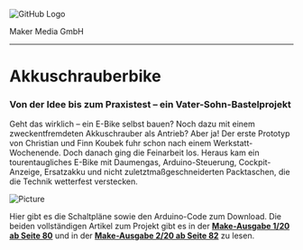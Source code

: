 ![GitHub Logo](http://www.heise.de/make/icons/make_logo.png)

Maker Media GmbH

***

# Akkuschrauberbike

### Von der Idee bis zum Praxistest – ein Vater-Sohn-Bastelprojekt

Geht das wirklich – ein E-Bike selbst bauen? Noch dazu mit einem zweckentfremdeten Akkuschrauber als Antrieb? Aber ja! Der erste Prototyp von Christian und Finn Koubek fuhr schon nach einem Werkstatt-Wochenende. Doch danach ging die Feinarbeit los. Heraus kam ein tourentaugliches E-Bike mit Daumengas, Arduino-Steuerung, Cockpit-Anzeige, Ersatzakku und nicht zuletztmaßgeschneiderten Packtaschen, die die Technik wetterfest verstecken.

![Picture](https://github.com/heise/Akkuschrauberbike/blob/master/Bike.jpg)

Hier gibt es die Schaltpläne sowie den Arduino-Code zum Download. Die beiden vollständigen Artikel zum Projekt gibt es in der **[Make-Ausgabe 1/20 ab Seite 80](https://www.heise.de/select/make/2020/1/1582901384120081)** und in der **[Make-Ausgabe 2/20 ab Seite 82](https://www.heise.de/select/make/2020/2)** zu lesen.
